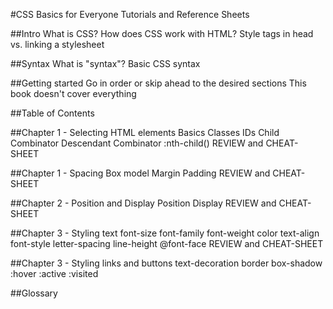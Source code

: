 #CSS Basics for Everyone
Tutorials and Reference Sheets



##Intro
    What is CSS?
    How does CSS work with HTML?
    Style tags in head vs. linking a stylesheet

##Syntax
    What is "syntax"?
    Basic CSS syntax

##Getting started
    Go in order or skip ahead to the desired sections
    This book doesn't cover everything

##Table of Contents



##Chapter 1 - Selecting HTML elements
    Basics
    Classes
    IDs
    Child Combinator
    Descendant Combinator
    :nth-child()
    REVIEW and CHEAT-SHEET

##Chapter 1 - Spacing
    Box model
    Margin
    Padding
    REVIEW and CHEAT-SHEET

##Chapter 2 - Position and Display
    Position
    Display
    REVIEW and CHEAT-SHEET

##Chapter 3 - Styling text
    font-size
    font-family
    font-weight
    color
    text-align
    font-style
    letter-spacing
    line-height
    @font-face
    REVIEW and CHEAT-SHEET

##Chapter 3 - Styling links and buttons
    text-decoration
    border
    box-shadow
    :hover
    :active
    :visited



##Glossary